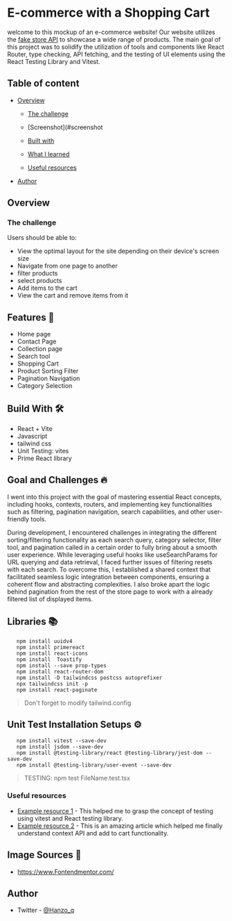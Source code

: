 # E-commerce with a  Shopping Cart
welcome to this mockup of an e-commerce website! Our website utilizes the [fake store API](https://fakestoreapi.com/) to showcase a wide range of products. The main goal of this project was to solidify the utilization of tools and components like React Router, type checking, API fetching, and the testing of UI elements using the React Testing Library and Vitest.

 ## Table of content

- [Overview](#overview)
  - [The challenge](#the-challenge)
  - [Screenshot](#screenshot
  - [Built with](#built-with)
  - [What I learned](#what-i-learned)

  - [Useful resources](#useful-resources)
- [Author](#author)


## Overview

### The challenge

Users should be able to:

- View the optimal layout for the site depending on their device's screen size
- Navigate from one page to another
- filter products
- select products
- Add items to the cart
- View the cart and remove items from it


## Features 🎯
- Home page
- Contact Page
- Collection page
- Search tool
- Shopping Cart
- Product Sorting Filter
- Pagination Navigation
- Category Selection

## Build With 🛠️

- React + Vite
- Javascript
- tailwind css
- Unit Testing: vites
- Prime React library

## Goal and Challenges 🔥

I went into this project with the goal of mastering essential React concepts, including hooks, contexts, routers, and implementing key functionalities such as filtering, pagination navigation, search capabilities, and other user-friendly tools.

During development, I encountered challenges in integrating the different sorting/filtering functionality as each search query, category selector, filter tool, and pagination called in a certain order to fully bring about a smooth user experience. While leveraging useful hooks like useSearchParams for URL querying and data retrieval, I faced further issues of filtering resets with each search. To overcome this, I established a shared context that facilitated seamless logic integration between components, ensuring a coherent flow and abstracting complexities. I also broke apart the logic behind pagination from the rest of the store page to work with a already filtered list of displayed items.

## Libraries 📚

```
   npm install uuidv4
   npm install primereact
   npm install react-icons
   npm install  Toastify
   npm install --save prop-types
   npm install react-router-dom
   npm install -D tailwindcss postcss autoprefixer
   npx tailwindcss init -p
   npm install react-paginate
```

> Don't forget to modify tailwind.config

## Unit Test Installation Setups ⚙️

```
   npm install vitest --save-dev
   npm install jsdom --save-dev
   npm install @testing-library/react @testing-library/jest-dom --save-dev
   npm install @testing-library/user-event --save-dev
```

> TESTING: npm test FileName.test.tsx

### Useful resources
- [Example resource 1](https://www.robinwieruch.de/react-testing-library/) - This helped me to grasp the concept of testing using vitest and React testing library.
- [Example resource 2](https://dev.to/anne46/cart-functionality-in-react-with-context-api-2k2f) - This is an amazing article which helped me finally understand context API and add to cart functionality.

## Image Sources 🌅

- https://www.Fontendmentor.com/

## Author


- Twitter - [@Hanzo_q](https://www.twitter.com/@Hanzo_q)